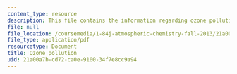 ```yaml
---
content_type: resource
description: This file contains the information regarding ozone pollution.
file: null
file_location: /coursemedia/1-84j-atmospheric-chemistry-fall-2013/21a00a7bcd72ca0e910034f7e8cc9a94_MIT1_84JF13_Lec14_ozone.pdf
file_type: application/pdf
resourcetype: Document
title: Ozone pollution
uid: 21a00a7b-cd72-ca0e-9100-34f7e8cc9a94
---
```

